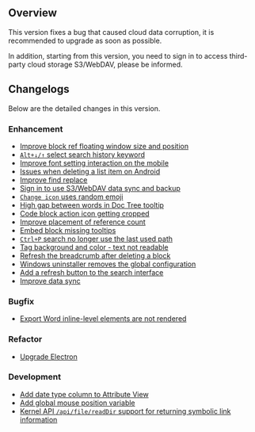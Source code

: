 ## Overview

This version fixes a bug that caused cloud data corruption, it is recommended to upgrade as soon as possible.

In addition, starting from this version, you need to sign in to access third-party cloud storage S3/WebDAV, please be informed.

## Changelogs

Below are the detailed changes in this version.

### Enhancement

* [Improve block ref floating window size and position](https://github.com/siyuan-note/siyuan/issues/8422)
* [`Alt+↓/↑` select search history keyword](https://github.com/siyuan-note/siyuan/issues/8446)
* [Improve font setting interaction on the mobile](https://github.com/siyuan-note/siyuan/issues/8621)
* [Issues when deleting a list item on Android](https://github.com/siyuan-note/siyuan/issues/8745)
* [Improve find replace](https://github.com/siyuan-note/siyuan/issues/8771)
* [Sign in to use S3/WebDAV data sync and backup](https://github.com/siyuan-note/siyuan/issues/8779)
* [`Change icon` uses random emoji](https://github.com/siyuan-note/siyuan/issues/8781)
* [High gap between words in Doc Tree tooltip](https://github.com/siyuan-note/siyuan/issues/8782)
* [Code block action icon getting cropped](https://github.com/siyuan-note/siyuan/issues/8783)
* [Improve placement of reference count](https://github.com/siyuan-note/siyuan/issues/8784)
* [Embed block missing tooltips](https://github.com/siyuan-note/siyuan/issues/8785)
* [`Ctrl+P` search no longer use the last used path](https://github.com/siyuan-note/siyuan/issues/8786)
* [Tag background and color - text not readable](https://github.com/siyuan-note/siyuan/issues/8788)
* [Refresh the breadcrumb after deleting a block](https://github.com/siyuan-note/siyuan/issues/8789)
* [Windows uninstaller removes the global configuration](https://github.com/siyuan-note/siyuan/issues/8795)
* [Add a refresh button to the search interface](https://github.com/siyuan-note/siyuan/issues/8800)
* [Improve data sync](https://github.com/siyuan-note/siyuan/issues/8803)

### Bugfix

* [Export Word inline-level elements are not rendered](https://github.com/siyuan-note/siyuan/issues/8774)

### Refactor

* [Upgrade Electron](https://github.com/siyuan-note/siyuan/issues/8797)

### Development

* [Add date type column to Attribute View](https://github.com/siyuan-note/siyuan/issues/8692)
* [Add global mouse position variable](https://github.com/siyuan-note/siyuan/pull/8793)
* [Kernel API `/api/file/readDir` support for returning symbolic link information](https://github.com/siyuan-note/siyuan/pull/8805)
